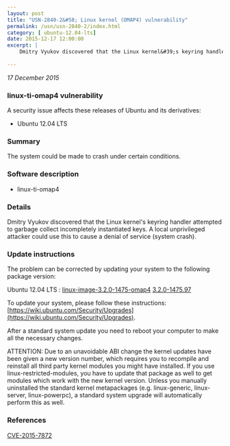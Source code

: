 ```yaml
---
layout: post
title: "USN-2840-2&#58; Linux kernel (OMAP4) vulnerability"
permalink: /usn/usn-2840-2/index.html
category: [ ubuntu-12.04-lts]
date: 2015-12-17 12:00:00
excerpt: |
    Dmitry Vyukov discovered that the Linux kernel&#39;s keyring handler attempted to garbage collect incompletely instantiated keys. A local unprivileged attacker could use this to cause a denial of service (system crash). 
    
--- 
```

 
 

*17 December 2015*

### linux-ti-omap4 vulnerability

A security issue affects these releases of Ubuntu and its derivatives:

* Ubuntu 12.04 LTS

### Summary

The system could be made to crash under certain conditions. 

### Software description

* linux-ti-omap4 

### Details

Dmitry Vyukov discovered that the Linux kernel&#39;s keyring handler attempted to garbage collect incompletely instantiated keys. A local unprivileged attacker could use this to cause a denial of service (system crash). 

### Update instructions

The problem can be corrected by updating your system to the following package version:

Ubuntu 12.04 LTS
 : [linux-image-3.2.0-1475-omap4](https://launchpad.net/ubuntu/+source/linux-ti-omap4) <span> [3.2.0-1475.97](https://launchpad.net/ubuntu/+source/linux-ti-omap4/3.2.0-1475.97) </span> 

To update your system, please follow these instructions: [https://wiki.ubuntu.com/Security/Upgrades](https://wiki.ubuntu.com/Security/Upgrades).

After a standard system update you need to reboot your computer to make all the necessary changes.

ATTENTION: Due to an unavoidable ABI change the kernel updates have been given a new version number, which requires you to recompile and reinstall all third party kernel modules you might have installed. If you use linux-restricted-modules, you have to update that package as well to get modules which work with the new kernel version. Unless you manually uninstalled the standard kernel metapackages (e.g. linux-generic, linux-server, linux-powerpc), a standard system upgrade will automatically perform this as well. 

### References

 
 [CVE-2015-7872](http://people.ubuntu.com/~ubuntu-security/cve/CVE-2015-7872)
 

